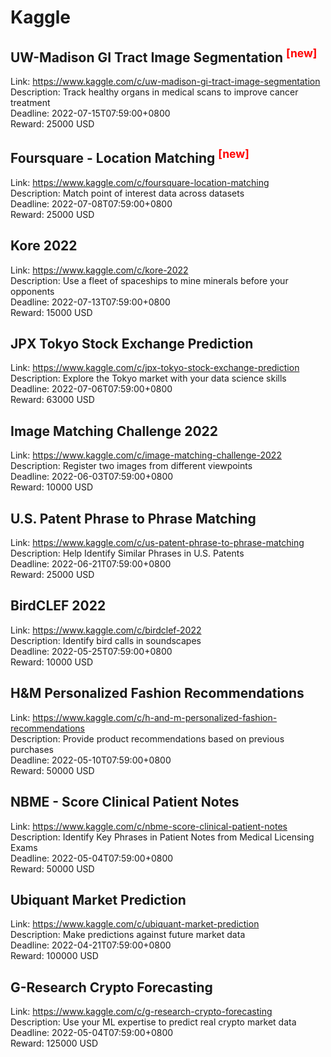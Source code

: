 # Kaggle



## UW-Madison GI Tract Image Segmentation  <sup style="color:red">[new]<sup>  

Link: https://www.kaggle.com/c/uw-madison-gi-tract-image-segmentation  
Description: Track healthy organs in medical scans to improve cancer treatment  
Deadline: 2022-07-15T07:59:00+0800  
Reward: 25000 USD  


## Foursquare - Location Matching <sup style="color:red">[new]<sup>  

Link: https://www.kaggle.com/c/foursquare-location-matching  
Description: Match point of interest data across datasets  
Deadline: 2022-07-08T07:59:00+0800  
Reward: 25000 USD  


## Kore 2022

Link: https://www.kaggle.com/c/kore-2022  
Description: Use a fleet of spaceships to mine minerals before your opponents  
Deadline: 2022-07-13T07:59:00+0800  
Reward: 15000 USD  


## JPX Tokyo Stock Exchange Prediction

Link: https://www.kaggle.com/c/jpx-tokyo-stock-exchange-prediction  
Description: Explore the Tokyo market with your data science skills  
Deadline: 2022-07-06T07:59:00+0800  
Reward: 63000 USD  


## Image Matching Challenge 2022

Link: https://www.kaggle.com/c/image-matching-challenge-2022  
Description: Register two images from different viewpoints  
Deadline: 2022-06-03T07:59:00+0800  
Reward: 10000 USD  


## U.S. Patent Phrase to Phrase Matching 

Link: https://www.kaggle.com/c/us-patent-phrase-to-phrase-matching  
Description: Help Identify Similar Phrases in U.S. Patents  
Deadline: 2022-06-21T07:59:00+0800  
Reward: 25000 USD  


## BirdCLEF 2022

Link: https://www.kaggle.com/c/birdclef-2022  
Description: Identify bird calls in soundscapes  
Deadline: 2022-05-25T07:59:00+0800  
Reward: 10000 USD  


## H&M Personalized Fashion Recommendations

Link: https://www.kaggle.com/c/h-and-m-personalized-fashion-recommendations  
Description: Provide product recommendations based on previous purchases  
Deadline: 2022-05-10T07:59:00+0800  
Reward: 50000 USD  


## NBME - Score Clinical Patient Notes

Link: https://www.kaggle.com/c/nbme-score-clinical-patient-notes  
Description: Identify Key Phrases in Patient Notes from Medical Licensing Exams  
Deadline: 2022-05-04T07:59:00+0800  
Reward: 50000 USD  


## Ubiquant Market Prediction

Link: https://www.kaggle.com/c/ubiquant-market-prediction  
Description: Make predictions against future market data  
Deadline: 2022-04-21T07:59:00+0800  
Reward: 100000 USD  


## G-Research Crypto Forecasting 

Link: https://www.kaggle.com/c/g-research-crypto-forecasting  
Description: Use your ML expertise to predict real crypto market data  
Deadline: 2022-05-04T07:59:00+0800  
Reward: 125000 USD  

